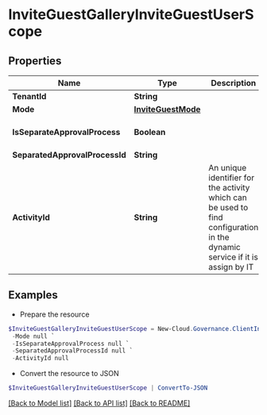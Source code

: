 # InviteGuestGalleryInviteGuestUserScope
## Properties

Name | Type | Description | Notes
------------ | ------------- | ------------- | -------------
**TenantId** | **String** |  | [optional] 
**Mode** | [**InviteGuestMode**](InviteGuestMode.md) |  | [optional] 
**IsSeparateApprovalProcess** | **Boolean** |  | [optional] [default to $false]
**SeparatedApprovalProcessId** | **String** |  | [optional] 
**ActivityId** | **String** | An unique identifier for the activity which can be used to find configuration in the dynamic service if it is assign by IT | [optional] 

## Examples

- Prepare the resource
```powershell
$InviteGuestGalleryInviteGuestUserScope = New-Cloud.Governance.ClientInviteGuestGalleryInviteGuestUserScope  -TenantId null `
 -Mode null `
 -IsSeparateApprovalProcess null `
 -SeparatedApprovalProcessId null `
 -ActivityId null
```

- Convert the resource to JSON
```powershell
$InviteGuestGalleryInviteGuestUserScope | ConvertTo-JSON
```

[[Back to Model list]](../README.md#documentation-for-models) [[Back to API list]](../README.md#documentation-for-api-endpoints) [[Back to README]](../README.md)

